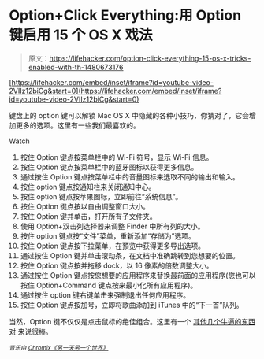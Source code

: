 # Option+Click Everything:用 Option 键启用 15 个 OS X 戏法

> 原文：<https://lifehacker.com/option-click-everything-15-os-x-tricks-enabled-with-th-1480673176>

 [https://lifehacker.com/embed/inset/iframe?id=youtube-video-2VIIz12biCg&start=0](https://lifehacker.com/embed/inset/iframe?id=youtube-video-2VIIz12biCg&start=0) 

键盘上的 option 键可以解锁 Mac OS X 中隐藏的各种小技巧，你猜对了，它会增加更多的选项。这里有一些我们最喜欢的。

Watch

1.  按住 Option 键点按菜单栏中的 Wi-Fi 符号，显示 Wi-Fi 信息。
2.  按住 Option 键点按菜单栏中的蓝牙图标以获得更多信息。
3.  通过按住 Option 键点按菜单栏中的音量图标来选取不同的输出和输入。
4.  按住 option 键点按通知栏来关闭通知中心。
5.  按住 option 键点按苹果图标，立即前往“系统信息”。
6.  按住 Option 键点按以自由调整窗口大小。
7.  按住 Option 键并单击，打开所有子文件夹。
8.  使用 Option+双击列选择器来调整 Finder 中所有列的大小。
9.  按住 option 键点按“文件”菜单，重新添加“存储为”选项。
10.  按住 Option 键点按下拉菜单，在预览中获得更多导出选项。
11.  通过按住 Option 键并单击滚动条，在文档中准确跳转到您想要的位置。
12.  按住 Option 键点按并拖移 dock，以 16 像素的倍数调整大小。
13.  通过按住 Option 键点按您想要的应用程序来替换最前面的应用程序(您也可以按住 Option+Command 键点按来最小化所有应用程序)。
14.  通过按住 option 键右键单击来强制退出任何应用程序。
15.  按住 Option 键点按加号，立即将歌曲添加到 iTunes 中的“下一首”队列。

当然，Option 键不仅仅是点击鼠标的绝佳组合。这里有一个 [其他几个牛逼的东西对](https://lifehacker.com/squeeze-hidden-functionality-out-of-every-corner-of-you-5588323) 来说很棒。

<small>*音乐由*</small> [*<small>Chromix《另一天另一个世界》</small>*](http://freemusicarchive.org/music/Chromix/Roll_Trick/chromix-anotherdayinanotherworld)
